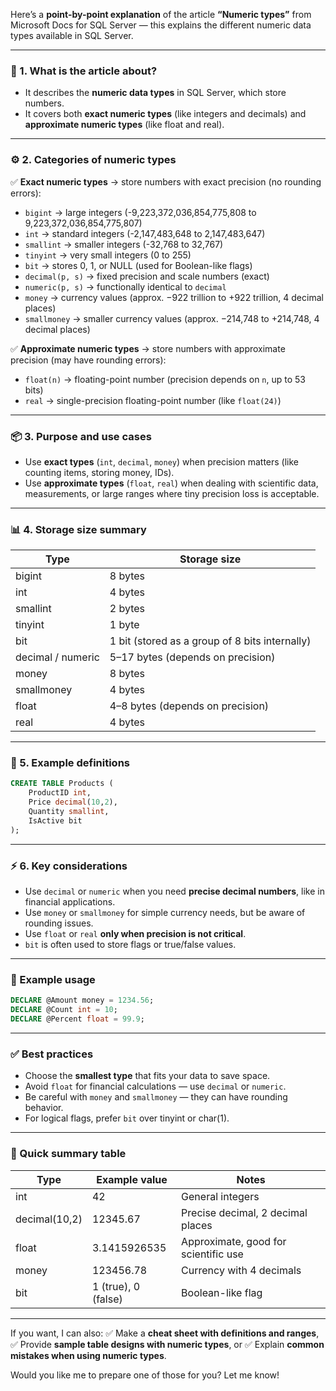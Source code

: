 Here’s a **point-by-point explanation** of the article **“Numeric types”** from Microsoft Docs for SQL Server — this explains the different numeric data types available in SQL Server.

---

### 🌿 1. **What is the article about?**

* It describes the **numeric data types** in SQL Server, which store numbers.
* It covers both **exact numeric types** (like integers and decimals) and **approximate numeric types** (like float and real).

---

### ⚙️ 2. **Categories of numeric types**

✅ **Exact numeric types** → store numbers with exact precision (no rounding errors):

* `bigint` → large integers (-9,223,372,036,854,775,808 to 9,223,372,036,854,775,807)
* `int` → standard integers (-2,147,483,648 to 2,147,483,647)
* `smallint` → smaller integers (-32,768 to 32,767)
* `tinyint` → very small integers (0 to 255)
* `bit` → stores 0, 1, or NULL (used for Boolean-like flags)
* `decimal(p, s)` → fixed precision and scale numbers (exact)
* `numeric(p, s)` → functionally identical to `decimal`
* `money` → currency values (approx. −922 trillion to +922 trillion, 4 decimal places)
* `smallmoney` → smaller currency values (approx. −214,748 to +214,748, 4 decimal places)

✅ **Approximate numeric types** → store numbers with approximate precision (may have rounding errors):

* `float(n)` → floating-point number (precision depends on `n`, up to 53 bits)
* `real` → single-precision floating-point number (like `float(24)`)

---

### 📦 3. **Purpose and use cases**

* Use **exact types** (`int`, `decimal`, `money`) when precision matters (like counting items, storing money, IDs).
* Use **approximate types** (`float`, `real`) when dealing with scientific data, measurements, or large ranges where tiny precision loss is acceptable.

---

### 📊 4. **Storage size summary**

| Type              | Storage size                                   |
| ----------------- | ---------------------------------------------- |
| bigint            | 8 bytes                                        |
| int               | 4 bytes                                        |
| smallint          | 2 bytes                                        |
| tinyint           | 1 byte                                         |
| bit               | 1 bit (stored as a group of 8 bits internally) |
| decimal / numeric | 5–17 bytes (depends on precision)              |
| money             | 8 bytes                                        |
| smallmoney        | 4 bytes                                        |
| float             | 4–8 bytes (depends on precision)               |
| real              | 4 bytes                                        |

---

### 🌲 5. **Example definitions**

```sql
CREATE TABLE Products (
    ProductID int,
    Price decimal(10,2),
    Quantity smallint,
    IsActive bit
);
```

---

### ⚡ 6. **Key considerations**

* Use `decimal` or `numeric` when you need **precise decimal numbers**, like in financial applications.
* Use `money` or `smallmoney` for simple currency needs, but be aware of rounding issues.
* Use `float` or `real` **only when precision is not critical**.
* `bit` is often used to store flags or true/false values.

---

### 📌 Example usage

```sql
DECLARE @Amount money = 1234.56;
DECLARE @Count int = 10;
DECLARE @Percent float = 99.9;
```

---

### ✅ Best practices

* Choose the **smallest type** that fits your data to save space.
* Avoid `float` for financial calculations — use `decimal` or `numeric`.
* Be careful with `money` and `smallmoney` — they can have rounding behavior.
* For logical flags, prefer `bit` over tinyint or char(1).

---

### 🔧 Quick summary table

| Type          | Example value       | Notes                                |
| ------------- | ------------------- | ------------------------------------ |
| int           | 42                  | General integers                     |
| decimal(10,2) | 12345.67            | Precise decimal, 2 decimal places    |
| float         | 3.1415926535        | Approximate, good for scientific use |
| money         | 123456.78           | Currency with 4 decimals             |
| bit           | 1 (true), 0 (false) | Boolean-like flag                    |

---

If you want, I can also:
✅ Make a **cheat sheet with definitions and ranges**,
✅ Provide **sample table designs with numeric types**, or
✅ Explain **common mistakes when using numeric types**.

Would you like me to prepare one of those for you? Let me know!
